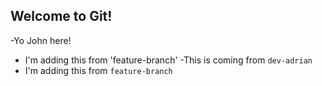 ## Welcome to Git!

-Yo John here!
- I'm adding this from 'feature-branch'
-This is coming from `dev-adrian`
- I'm adding this from `feature-branch`
